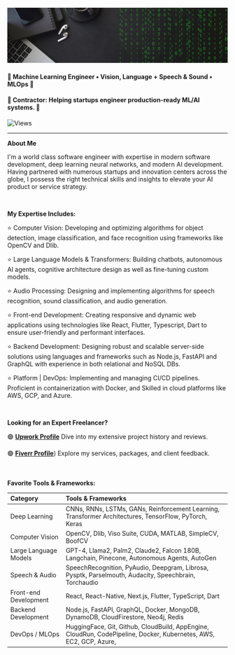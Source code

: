 ![Banner Image](./banner.png "Banner Image")

#### **🤖 Machine Learning Engineer • Vision, Language + Speech & Sound • MLOps 🤖**
#### **📝 Contractor: Helping startups engineer production-ready ML/AI systems. 📝**
![Views](https://komarev.com/ghpvc/?username=IusztinPaul)

---

**About Me**

I'm a world class software engineer with expertise in modern software development, deep learning neural networks, and modern AI development. 
Having partnered with numerous startups and innovation centers across the globe, I possess the right technical skills and insights to elevate your AI product or service strategy.

<br />

**My Expertise Includes:**


⭐ Computer Vision: Developing and optimizing algorithms for object detection, image classification, and face recognition using frameworks like OpenCV and Dlib.
  
⭐ Large Language Models & Transformers: Building chatbots, autonomous AI agents, cognitive architecture design as well as fine-tuning custom models.
  
⭐ Audio Processing: Designing and implementing algorithms for speech recognition, sound classification, and audio generation.
  
⭐ Front-end Development: Creating responsive and dynamic web applications using technologies like React, Flutter, Typescript, Dart to ensure user-friendly and performant interfaces.
  
⭐ Backend Development: Designing robust and scalable server-side solutions using languages and frameworks such as Node.js, FastAPI and GraphQL with experience in both relational and NoSQL DBs.
  
⭐ Platform | DevOps: Implementing and managing CI/CD pipelines. Proficient in containerization with Docker, and Skilled in cloud platforms like AWS, GCP, and Azure.

<br />


**Looking for an Expert Freelancer?**


🟢 [**Upwork Profile**](https://www.upwork.com/fl/yourusername](https://www.upwork.com/freelancers/randomguy)) Dive into my extensive project history and reviews.

🟢 [**Fiverr Profile**](https://www.fiverr.com/jonathan2ai)) Explore my services, packages, and client feedback.

<br />

**Favorite Tools & Frameworks:**


| Category                 | Tools & Frameworks |
|:-------------------------|:-------------------|
| Deep Learning            | CNNs, RNNs, LSTMs, GANs, Reinforcement Learning, Transformer Architectures, TensorFlow, PyTorch, Keras |
| Computer Vision          | OpenCV, Dlib, Viso Suite, CUDA, MATLAB, SimpleCV, BoofCV |
| Large Language Models    | GPT-4, Llama2, Palm2, Claude2, Falcon 180B, Langchain, Pinecone, Autonomous Agents, AutoGen|
| Speech & Audio           | SpeechRecognition, PyAudio, Deepgram, Librosa, Pysptk, Parselmouth, Audacity, Speechbrain, Torchaudio |
| Front-end Development    | React, React-Native, Next.js, Flutter, TypeScript, Dart |
| Backend Development      | Node.js, FastAPI, GraphQL, Docker, MongoDB, DynamoDB, CloudFirestore, Neo4j, Redis |
| DevOps / MLOps           | HuggingFace, Git, Github, CloudBuild, AppEngine, CloudRun, CodePipeline, Docker, Kubernetes, AWS, EC2, GCP, Azure,|












